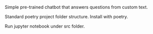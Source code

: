 Simple pre-trained chatbot that answers questions from custom text. 

Standard poetry project folder structure. Install with poetry.

Run jupyter notebook under src folder.
